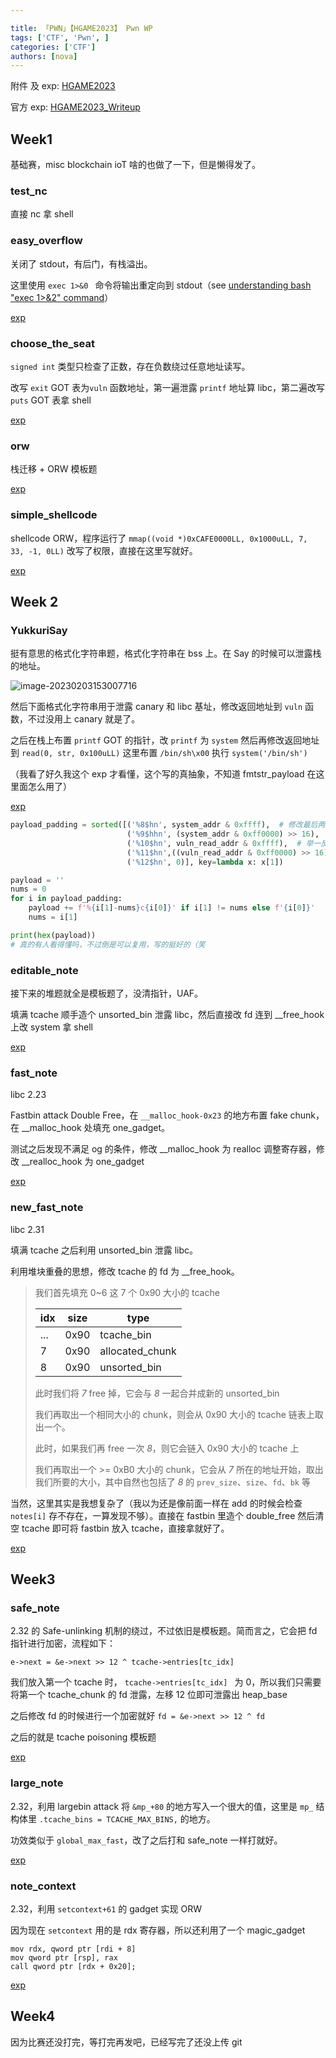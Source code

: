 ```yaml
---

title: 「PWN」【HGAME2023】 Pwn WP
tags: ['CTF', 'Pwn', ]
categories: ['CTF']
authors: [nova]
---
```


附件 及 exp: [HGAME2023](https://github.com/Nova-Noir/NovaNo1r-pwn-challenges/tree/main/HGame2023)

官方 exp: [HGAME2023_Writeup](https://github.com/vidar-team/HGAME2023_Writeup)

## Week1

基础赛，misc blockchain ioT 啥的也做了一下，但是懒得发了。

### test_nc

直接 nc 拿 shell

### easy_overflow

关闭了 stdout，有后门，有栈溢出。

这里使用 `exec 1>&0 ` 命令将输出重定向到 stdout（see [understanding bash "exec 1>&2" command](https://stackoverflow.com/questions/8888251/understanding-bash-exec-12-command)）

[exp](https://github.com/Nova-Noir/NovaNo1r-pwn-challenges/blob/main/HGame2023/week1/pwn/easy_overflow/exp.py)

### choose_the_seat

`signed int` 类型只检查了正数，存在负数绕过任意地址读写。

改写 `exit` GOT 表为`vuln` 函数地址，第一遍泄露 `printf` 地址算 libc，第二遍改写 `puts` GOT 表拿 shell

[exp](https://github.com/Nova-Noir/NovaNo1r-pwn-challenges/blob/main/HGame2023/week1/pwn/choose_the_seat/exp.py)

### orw

栈迁移 + ORW 模板题

[exp](https://github.com/Nova-Noir/NovaNo1r-pwn-challenges/blob/main/HGame2023/week1/pwn/orw/exp.py)

### simple_shellcode

shellcode ORW，程序运行了 `mmap((void *)0xCAFE0000LL, 0x1000uLL, 7, 33, -1, 0LL)` 改写了权限，直接在这里写就好。

[exp](https://github.com/Nova-Noir/NovaNo1r-pwn-challenges/blob/main/HGame2023/week1/pwn/simple_shellcode/exp.py)



## Week 2

### YukkuriSay

挺有意思的格式化字符串题，格式化字符串在 bss 上。在 Say 的时候可以泄露栈的地址。

![image-20230203153007716](https://cdn.novanoir.moe/img/image-20230203153007716.png)

然后下面格式化字符串用于泄露 canary 和 libc 基址，修改返回地址到 `vuln` 函数，不过没用上 canary 就是了。

之后在栈上布置 `printf` GOT 的指针，改 `printf` 为 `system` 然后再修改返回地址到 `read(0, str, 0x100uLL)` 这里布置 `/bin/sh\x00` 执行 `system('/bin/sh')`

（我看了好久我这个 exp 才看懂，这个写的真抽象，不知道 fmtstr_payload 在这里面怎么用了）

[exp](https://github.com/Nova-Noir/NovaNo1r-pwn-challenges/blob/main/HGame2023/week2/pwn/YukkuriSay/exp.py)

```python
payload_padding = sorted([('%8$hn', system_addr & 0xffff),	# 修改最后两位 <-> p64(printf_got)
                          ('%9$hhn', (system_addr & 0xff0000) >> 16),	# 修改倒数第三位 <-> p64(printrf_got+2)
                          ('%10$hn', vuln_read_addr & 0xffff),	# 举一反三...
                          ('%11$hn',((vuln_read_addr & 0xff0000) >> 16)),
                          ('%12$hn', 0)], key=lambda x: x[1])

payload = ''
nums = 0
for i in payload_padding:
    payload += f'%{i[1]-nums}c{i[0]}' if i[1] != nums else f'{i[0]}'
    nums = i[1]

print(hex(payload))
# 真的有人看得懂吗，不过倒是可以复用，写的挺好的（笑
```

### editable_note

接下来的堆题就全是模板题了，没清指针，UAF。

填满 tcache 顺手造个 unsorted_bin 泄露 libc，然后直接改 fd 连到 __free_hook 上改 system 拿 shell

[exp](https://github.com/Nova-Noir/NovaNo1r-pwn-challenges/blob/main/HGame2023/week2/pwn/editable_note/exp.py)

### fast_note

libc 2.23

Fastbin attack Double Free，在 `__malloc_hook-0x23` 的地方布置 fake chunk，在 __malloc_hook 处填充 one_gadget。

测试之后发现不满足 og 的条件，修改 __malloc_hook 为 realloc 调整寄存器，修改 \_\_realloc_hook 为 one_gadget

[exp](https://github.com/Nova-Noir/NovaNo1r-pwn-challenges/blob/main/HGame2023/week2/pwn/fast_note/exp.py)

### new_fast_note

libc 2.31

填满 tcache 之后利用 unsorted_bin 泄露 libc。

利用堆块重叠的思想，修改 tcache 的 fd 为 __free_hook。

> 我们首先填充 0~6 这 7 个 0x90 大小的 tcache
>
> | idx  | size | type            |
> | ---- | ---- | --------------- |
> | ...  | 0x90 | tcache_bin      |
> | 7    | 0x90 | allocated_chunk |
> | 8    | 0x90 | unsorted_bin    |
>
> 此时我们将 *7* free 掉，它会与 *8* 一起合并成新的 unsorted_bin
>
> 我们再取出一个相同大小的 chunk，则会从 0x90 大小的 tcache 链表上取出一个。
>
> 此时，如果我们再 free 一次 *8*，则它会链入 0x90 大小的 tcache 上
>
> 我们再取出一个 >= 0xB0 大小的 chunk，它会从 *7* 所在的地址开始，取出我们所要的大小，其中自然也包括了 *8* 的 `prev_size`、`size`、`fd`、`bk` 等



当然，这里其实是我想复杂了（我以为还是像前面一样在 add 的时候会检查 `notes[i]` 存不存在，一算发现不够）。直接在 fastbin 里造个 double_free 然后清空 tcache 即可将 fastbin 放入 tcache，直接拿就好了。

[exp](https://github.com/Nova-Noir/NovaNo1r-pwn-challenges/blob/main/HGame2023/week2/pwn/new_fast_note/exp.py)



## Week3

### safe_note

2.32 的 Safe-unlinking 机制的绕过，不过依旧是模板题。简而言之，它会把 fd 指针进行加密，流程如下：

`e->next = &e->next >> 12 ^ tcache->entries[tc_idx]`

我们放入第一个 tcache 时， `tcache->entries[tc_idx] ` 为 0，所以我们只需要将第一个 tcache_chunk 的 fd 泄露，左移 12 位即可泄露出 heap_base

之后修改 fd 的时候进行一个加密就好 `fd = &e->next >> 12 ^ fd`

之后的就是 tcache poisoning 模板题

[exp](https://github.com/Nova-Noir/NovaNo1r-pwn-challenges/blob/main/HGame2023/week3/pwn/safe_note/exp.py)

### large_note

2.32，利用 largebin attack 将 `&mp_+80` 的地方写入一个很大的值，这里是 `mp_` 结构体里 `.tcache_bins = TCACHE_MAX_BINS,` 的地方。

功效类似于 `global_max_fast`，改了之后打和 safe_note 一样打就好。

[exp](https://github.com/Nova-Noir/NovaNo1r-pwn-challenges/blob/main/HGame2023/week3/pwn/large_note/exp.py)

### note_context

2.32，利用 `setcontext+61` 的 gadget 实现 ORW

因为现在 `setcontext` 用的是 rdx 寄存器，所以还利用了一个 magic_gadget

``` assembly
mov rdx, qword ptr [rdi + 8]
mov qword ptr [rsp], rax
call qword ptr [rdx + 0x20];
```

[exp](https://github.com/Nova-Noir/NovaNo1r-pwn-challenges/blob/main/HGame2023/week3/pwn/note_context/exp.py)



## Week4

因为比赛还没打完，等打完再发吧，已经写完了还没上传 git
